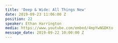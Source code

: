 ```yaml
---
title: 'Deep & Wide: All Things New'
date: 2019-09-23 11:06:00 Z
position: 22
speaker: Ethan Harrington
media: https://www.youtube.com/embed/4mpYwNGDKto
message_date: 2019-09-22 10:00:00 Z
---
```


